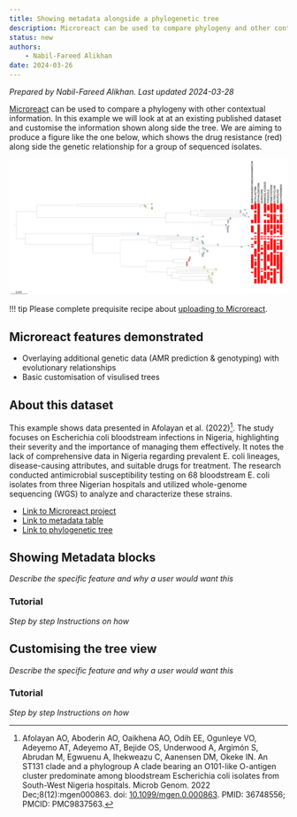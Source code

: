```yaml
---
title: Showing metadata alongside a phylogenetic tree
description: Microreact can be used to compare phylogeny and other contextual information
status: new
authors:
    - Nabil-Fareed Alikhan
date: 2024-03-26
---
```


*Prepared by Nabil-Fareed Alikhan. Last updated 2024-03-28*

[Microreact](https://microreact.org/) can be used to compare a phylogeny with other contextual information. In this example we will look at at an existing published dataset and customise the information shown along side the tree. We are aiming to produce a figure like the one below, which shows the drug resistance (red) along side the genetic relationship for a group of sequenced isolates.

![Map output from Microreact](./showing-metadata-blocks/tree-example.png)

!!! tip 
    Please complete prequisite recipe about [uploading to Microreact](./basic-upload.md). 

## Microreact features demonstrated

* Overlaying additional genetic data (AMR prediction & genotyping) with evolutionary relationships 
* Basic customisation of visulised trees

## About this dataset 

This example shows data presented in Afolayan et al. (2022)[^1]. The study focuses on Escherichia coli bloodstream infections in Nigeria, highlighting their severity and the importance of managing them effectively. It notes the lack of comprehensive data in Nigeria regarding prevalent E. coli lineages, disease-causing attributes, and suitable drugs for treatment. The research conducted antimicrobial susceptibility testing on 68 bloodstream E. coli isolates from three Nigerian hospitals and utilized whole-genome sequencing (WGS) to analyze and characterize these strains.

* [Link to Microreact project](https://microreact.org/project/hmj3KwxS1dmmFPCKFx6qeA-invasive-escherichia-coli-sw-nigeria-2016-2018)
* [Link to metadata table](https://microreact.org/api/files/raw?24b84257a3f709b645d02901978ea98198900fe5)
* [Link to phylogenetic tree](https://microreact.org/api/files/raw?d73e379972dfb70ef31b371e1ef619d034d5d2dd)

## Showing Metadata blocks

*Describe the specific feature and why a user would want this*

### Tutorial

*Step by step Instructions on how*

## Customising the tree view

*Describe the specific feature and why a user would want this*

### Tutorial

*Step by step Instructions on how*

[^1]: Afolayan AO, Aboderin AO, Oaikhena AO, Odih EE, Ogunleye VO, Adeyemo AT, Adeyemo AT, Bejide OS, Underwood A, Argimón S, Abrudan M, Egwuenu A, Ihekweazu C, Aanensen DM, Okeke IN. An ST131 clade and a phylogroup A clade bearing an O101-like O-antigen cluster predominate among bloodstream Escherichia coli isolates from South-West Nigeria hospitals. Microb Genom. 2022 Dec;8(12):mgen000863. doi: [10.1099/mgen.0.000863](https://doi.org/10.1099/mgen.0.000863). PMID: 36748556; PMCID: PMC9837563.